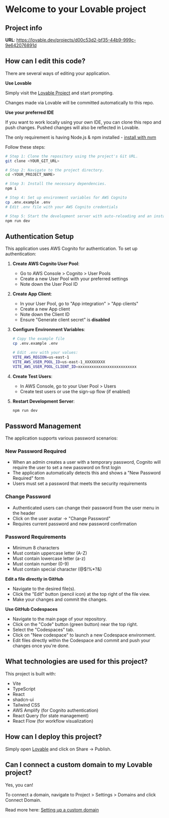 # Welcome to your Lovable project

## Project info

**URL**: https://lovable.dev/projects/d00c53d2-bf35-44b9-999c-9e642076891d

## How can I edit this code?

There are several ways of editing your application.

**Use Lovable**

Simply visit the [Lovable Project](https://lovable.dev/projects/d00c53d2-bf35-44b9-999c-9e642076891d) and start prompting.

Changes made via Lovable will be committed automatically to this repo.

**Use your preferred IDE**

If you want to work locally using your own IDE, you can clone this repo and push changes. Pushed changes will also be reflected in Lovable.

The only requirement is having Node.js & npm installed - [install with nvm](https://github.com/nvm-sh/nvm#installing-and-updating)

Follow these steps:

```sh
# Step 1: Clone the repository using the project's Git URL.
git clone <YOUR_GIT_URL>

# Step 2: Navigate to the project directory.
cd <YOUR_PROJECT_NAME>

# Step 3: Install the necessary dependencies.
npm i

# Step 4: Set up environment variables for AWS Cognito
cp .env.example .env
# Edit .env file with your AWS Cognito credentials

# Step 5: Start the development server with auto-reloading and an instant preview.
npm run dev
```

## Authentication Setup

This application uses AWS Cognito for authentication. To set up authentication:

1. **Create AWS Cognito User Pool**:
   - Go to AWS Console > Cognito > User Pools
   - Create a new User Pool with your preferred settings
   - Note down the User Pool ID

2. **Create App Client**:
   - In your User Pool, go to "App integration" > "App clients"
   - Create a new App client
   - Note down the Client ID
   - Ensure "Generate client secret" is **disabled**

3. **Configure Environment Variables**:
   ```bash
   # Copy the example file
   cp .env.example .env
   
   # Edit .env with your values:
   VITE_AWS_REGION=us-east-1
   VITE_AWS_USER_POOL_ID=us-east-1_XXXXXXXXX
   VITE_AWS_USER_POOL_CLIENT_ID=xxxxxxxxxxxxxxxxxxxxxxxxxx
   ```

4. **Create Test Users**:
   - In AWS Console, go to your User Pool > Users
   - Create test users or use the sign-up flow (if enabled)

5. **Restart Development Server**:
   ```bash
   npm run dev
   ```

## Password Management

The application supports various password scenarios:

### New Password Required
- When an admin creates a user with a temporary password, Cognito will require the user to set a new password on first login
- The application automatically detects this and shows a "New Password Required" form
- Users must set a password that meets the security requirements

### Change Password
- Authenticated users can change their password from the user menu in the header
- Click on the user avatar → "Change Password"
- Requires current password and new password confirmation

### Password Requirements
- Minimum 8 characters
- Must contain uppercase letter (A-Z)
- Must contain lowercase letter (a-z)  
- Must contain number (0-9)
- Must contain special character (@$!%*?&)

**Edit a file directly in GitHub**

- Navigate to the desired file(s).
- Click the "Edit" button (pencil icon) at the top right of the file view.
- Make your changes and commit the changes.

**Use GitHub Codespaces**

- Navigate to the main page of your repository.
- Click on the "Code" button (green button) near the top right.
- Select the "Codespaces" tab.
- Click on "New codespace" to launch a new Codespace environment.
- Edit files directly within the Codespace and commit and push your changes once you're done.

## What technologies are used for this project?

This project is built with:

- Vite
- TypeScript
- React
- shadcn-ui
- Tailwind CSS
- AWS Amplify (for Cognito authentication)
- React Query (for state management)
- React Flow (for workflow visualization)

## How can I deploy this project?

Simply open [Lovable](https://lovable.dev/projects/d00c53d2-bf35-44b9-999c-9e642076891d) and click on Share -> Publish.

## Can I connect a custom domain to my Lovable project?

Yes, you can!

To connect a domain, navigate to Project > Settings > Domains and click Connect Domain.

Read more here: [Setting up a custom domain](https://docs.lovable.dev/tips-tricks/custom-domain#step-by-step-guide)
